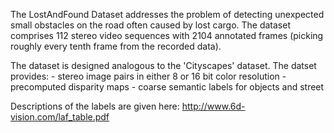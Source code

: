The LostAndFound Dataset addresses the problem of detecting unexpected small
obstacles on the road often caused by lost cargo. The dataset comprises 112
stereo video sequences with 2104 annotated frames (picking roughly every tenth
frame from the recorded data).

The dataset is designed analogous to the 'Cityscapes' dataset. The datset
provides: - stereo image pairs in either 8 or 16 bit color resolution -
precomputed disparity maps - coarse semantic labels for objects and street

Descriptions of the labels are given here:
http://www.6d-vision.com/laf_table.pdf
